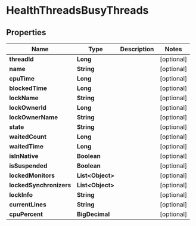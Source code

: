 

# HealthThreadsBusyThreads

## Properties

Name | Type | Description | Notes
------------ | ------------- | ------------- | -------------
**threadId** | **Long** |  |  [optional]
**name** | **String** |  |  [optional]
**cpuTime** | **Long** |  |  [optional]
**blockedTime** | **Long** |  |  [optional]
**lockName** | **String** |  |  [optional]
**lockOwnerId** | **Long** |  |  [optional]
**lockOwnerName** | **String** |  |  [optional]
**state** | **String** |  |  [optional]
**waitedCount** | **Long** |  |  [optional]
**waitedTime** | **Long** |  |  [optional]
**isInNative** | **Boolean** |  |  [optional]
**isSuspended** | **Boolean** |  |  [optional]
**lockedMonitors** | **List&lt;Object&gt;** |  |  [optional]
**lockedSynchronizers** | **List&lt;Object&gt;** |  |  [optional]
**lockInfo** | **String** |  |  [optional]
**currentLines** | **String** |  |  [optional]
**cpuPercent** | **BigDecimal** |  |  [optional]



